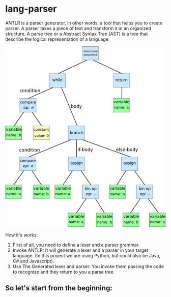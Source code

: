 # lang-parser

ANTLR is a parser generator, in other words, a tool that helps you to create parser. A parser takes a piece of text and transform it in an organized structure. A parse tree or a Abstract Syntax Tree (AST) is a tree that describe the logical representation of a language. 

<p align="center">
  <img src="https://github.com/FelipeMolinari/lang-parser/blob/main/representation_ast_tree.png?raw=true" />
</p>


How it's works:

1. First of all, you need to define a lexer and a parser grammar.
2. Invoke ANTLR: It will generate a lexer and a parser in your target language. (In this project we are using Python, but could also be Java, C# and Javascript).
3. Use The Generated lexer and parser: You invoke them passing the code to recognize and they return to you a parse tree.

## So let's start from the beginning:


